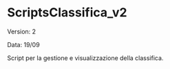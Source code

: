 # ScriptsClassifica_v2

Version: 2

Data: 19/09


Script per la gestione e visualizzazione della classifica.